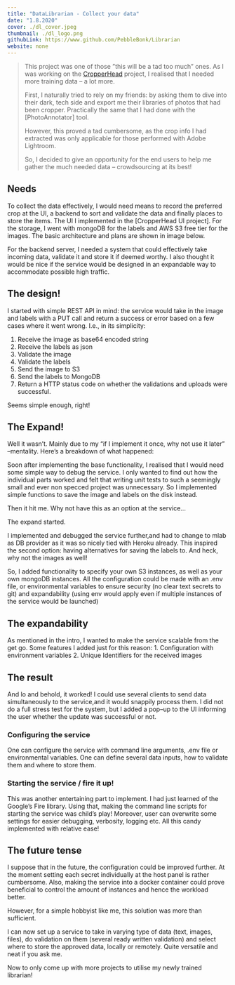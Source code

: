 ```yaml
---
title: "DataLibrarian - Collect your data"
date: "1.8.2020"
cover: ./dl_cover.jpeg
thumbnail: ./dl_logo.png
githubLink: https://www.github.com/PebbleBonk/Librarian
website: none
---
```




>This project was one of those ”this will be a tad too much” ones. As I was working on the [CropperHead](/projects/cropperhead) project, I realised that I needed more training data – a lot more. 
>
>First, I naturally tried to rely on my friends: by asking them to dive into their dark, tech side and export me their libraries of photos that had been cropper. Practically the same that I had done with the [PhotoAnnotator] tool. 
>
>However, this proved a tad cumbersome, as the crop info I had extracted was only applicable for those performed with Adobe Lightroom. 
>
>So, I decided to give an opportunity for the end users to help me gather the much needed data – crowdsourcing at its best!

## Needs
To collect the data effectively, I would need means to record the preferred crop at the UI, a backend to sort and validate the data and finally places to store the items. The UI I implemented in the [CropperHead UI project].  For the storage, I went with mongoDB for the labels and AWS S3 free tier for the images.  The basic architecture and plans are shown in image below.

For the backend server, I needed a system that could effectively take incoming data, validate it and store it if deemed worthy. I also thought it would be nice if the service would be designed in an expandable way to accommodate possible high traffic.


## The design!
I started with simple REST API in mind: the service would take in the image and labels with a PUT call and return a success or error based on a few cases where it went wrong. I.e., in its simplicity:

1. Receive the image as base64 encoded string
2. Receive the labels as json
3. Validate the image
4. Validate the labels
5. Send the image to S3
6. Send the labels to MongoDB
7. Return a HTTP status code on whether the validations and uploads were successful.

Seems simple enough, right!



## The Expand!
Well it wasn’t. Mainly due to my “if I implement it once, why not use it later” –mentality. Here’s a breakdown of what happened:

Soon after implementing the base functionality, I realised that I would need some simple way to debug the service. I only wanted to find out how the individual parts worked and felt that writing unit tests to such a seemingly small and ever non specced project was unnecessary. So I implemented simple functions to save the image and labels on the disk instead.

Then it hit me. Why not have this as an option at the service...

The expand started.


I implemented and debugged the service further,and had to change to mlab as DB provider as it was so nicely tied with Heroku already. This inspired the second option: having alternatives for saving the labels to. And heck, why not the images as well! 

So,  I added functionality to specify your own S3 instances, as well as your own mongoDB instances. All the configuration could be made with an .env file, or environmental variables to ensure security  (no clear text secrets to git) and expandability (using env would apply even if multiple instances of the service would be launched)


## The expandability
As mentioned in the intro, I wanted to make the service scalable from the get go. Some features I added just for this reason:
	1. Configuration with environment variables
	2. Unique Identifiers for the received images

## The result
And lo and behold, it worked! I could use several clients to send data simultaneously to the service,and it would snappily process them. I did not do a full stress test for the system, but I added a pop–up to the UI informing the user whether the update was successful or not.

### Configuring the service
One can configure the service with command line arguments, .env file or environmental variables. One can define several data inputs, how to validate them and where to store them.

### Starting the service / fire it up!
This was another entertaining part to implement. I had just learned of the Google’s Fire library. Using that, making the command line scripts for starting the service was child’s play! Moreover, user can overwrite some settings for easier debugging, verbosity, logging etc. All this candy implemented with relative ease!

## The future tense
I suppose that in the future, the configuration could be improved further. At the moment setting each secret individually at the host panel is rather cumbersome. Also, making the service into a docker container could prove beneficial to control the amount of instances and hence the workload better. 

However, for a simple hobbyist like me, this solution was more than sufficient.

I can now set up a service to take in varying type of data (text, images, files), do validation on them (several ready written validation) and select where to store the approved data, locally or remotely. Quite versatile and neat if you ask me.

Now to only come up with more projects to utilise my newly trained librarian!